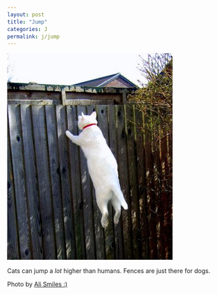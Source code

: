 ```yaml
---
layout: post
title: "Jump"
categories: J
permalink: j/jump
---
```


<img src="/images/j/jump.jpg">

Cats can jump a *lot* higher than humans. Fences are just there for dogs.

Photo by <a href="http://www.flickr.com/photos/77682540@N00/3322708616/">Ali Smiles :)</a>